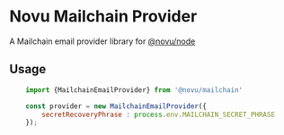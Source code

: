 # Novu Mailchain Provider

A Mailchain email provider library for [@novu/node](https://github.com/novuhq/novu)

## Usage

```javascript
    import {MailchainEmailProvider} from '@novu/mailchain'

    const provider = new MailchainEmailProvider({
        secretRecoveryPhrase : process.env.MAILCHAIN_SECRET_PHRASE
    });
```

